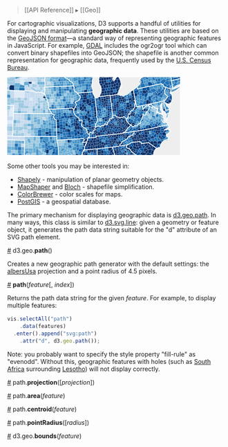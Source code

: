 > [[API Reference]] ▸ [[Geo]]

For cartographic visualizations, D3 supports a handful of utilities for displaying and manipulating **geographic data**. These utilities are based on the [GeoJSON format](http://geojson.org/geojson-spec.html)—a standard way of representing geographic features in JavaScript. For example, [GDAL](http://www.gdal.org/) includes the ogr2ogr tool which can convert binary shapefiles into GeoJSON; the shapefile is another common representation for geographic data, frequently used by the [U.S. Census Bureau](http://www.census.gov/).

![choropleth](choropleth.png)

Some other tools you may be interested in:

* [Shapely](http://trac.gispython.org/lab/wiki/Shapely) - manipulation of planar geometry objects.
* [MapShaper](http://mapshaper.org/) and [Bloch](https://github.com/migurski/Bloch/) - shapefile simplification.
* [ColorBrewer](http://colorbrewer2.org) - color scales for maps.
* [PostGIS](http://postgis.refractions.net/) - a geospatial database.

The primary mechanism for displaying geographic data is [d3.geo.path](#path). In many ways, this class is similar to [d3.svg.line](SVG-Shapes#line): given a geometry or feature object, it generates the path data string suitable for the "d" attribute of an SVG path element.

<a name="path" href="#path">#</a> d3.geo.<b>path</b>()

Creates a new geographic path generator with the default settings: the [albersUsa](Geo-Projections#albersUsa) projection and a point radius of 4.5 pixels.

<a name="_path" href="#_path">#</a> <b>path</b>(<i>feature</i>[, <i>index</i>])

Returns the path data string for the given *feature*. For example, to display multiple features:

```javascript
vis.selectAll("path")
    .data(features)
  .enter().append("svg:path")
    .attr("d", d3.geo.path());
```

Note: you probably want to specify the style property "fill-rule" as "evenodd". Without this, geographic features with holes (such as [South Africa](http://en.wikipedia.org/wiki/South_Africa) surrounding [Lesotho](http://en.wikipedia.org/wiki/Lesotho)) will not display correctly.

<a name="path_projection" href="#path_projection">#</a> path.<b>projection</b>([<i>projection</i>])

<a name="path_area" href="#path_area">#</a> path.<b>area</b>(<i>feature</i>)

<a name="path_centroid" href="#path_area">#</a> path.<b>centroid</b>(<i>feature</i>)

<a name="path_pointRadius" href="#path_pointRadius">#</a> path.<b>pointRadius</b>([<i>radius</i>])

<a name="bounds" href="#bounds">#</a> d3.geo.<b>bounds</b>(<i>feature</i>)
